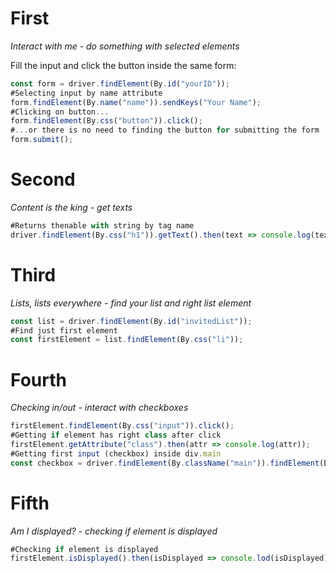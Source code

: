 # First
*Interact with me - do something with selected elements*

Fill the input and click the button inside the same form:
```javascript
const form = driver.findElement(By.id("yourID"));
#Selecting input by name attribute
form.findElement(By.name("name")).sendKeys("Your Name");
#Clicking on button...
form.findElement(By.css("button")).click();
#...or there is no need to finding the button for submitting the form
form.submit();
```

# Second
*Content is the king - get texts*

```javascript
#Returns thenable with string by tag name
driver.findElement(By.css("h1")).getText().then(text => console.log(text));
```
# Third
*Lists, lists everywhere - find your list and right list element*
```javascript
const list = driver.findElement(By.id("invitedList"));
#Find just first element
const firstElement = list.findElement(By.css("li"));
```

# Fourth
*Checking in/out - interact with checkboxes*

```javascript
firstElement.findElement(By.css("input")).click();
#Getting if element has right class after click
firstElement.getAttribute("class").then(attr => console.log(attr));
#Getting first input (checkbox) inside div.main
const checkbox = driver.findElement(By.className("main")).findElement(By.css("input"));
```

# Fifth
*Am I displayed? - checking if element is displayed*

```javascript
#Checking if element is displayed
firstElement.isDisplayed().then(isDisplayed => console.lod(isDisplayed));
```
